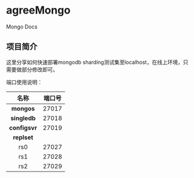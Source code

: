 # agreeMongo
Mongo Docs
## 项目简介
这里分享如何快速部署mongodb
sharding测试集至localhost，在线上环境，只需要做部分修改即可。

端口使用说明：

|名称         |端口号|
|:-----------:|:----:|
|__mongos__   |27017 |
|__singledb__ |27018 |
|__configsvr__|27019 |
|__replset__  |      |
|rs0          |27027 |
|rs1          |27028 |
|rs2          |27029 |
